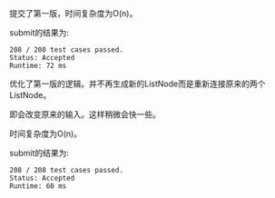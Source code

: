 提交了第一版，时间复杂度为O(n)。

submit的结果为:
```
208 / 208 test cases passed.
Status: Accepted
Runtime: 72 ms
```

优化了第一版的逻辑。并不再生成新的ListNode而是重新连接原来的两个ListNode。

即会改变原来的输入。这样稍微会快一些。

时间复杂度为O(n)。

submit的结果为:
```
208 / 208 test cases passed.
Status: Accepted
Runtime: 60 ms
```
